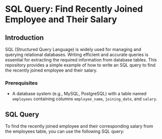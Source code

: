 # SQL Query: Find Recently Joined Employee and Their Salary

## Introduction

SQL (Structured Query Language) is widely used for managing and querying relational databases. Writing efficient and accurate queries is essential for extracting the required information from database tables. 
This repository provides a simple example of how to write an SQL query to find the recently joined employee and their salary.

### Prerequisites

- A database system (e.g., MySQL, PostgreSQL) with a table named `employees` containing columns `employee_name`, `joining_date`, and `salary`.

## SQL Query
To find the recently joined employee and their corresponding salary from the employees table, you can use the following SQL query:
